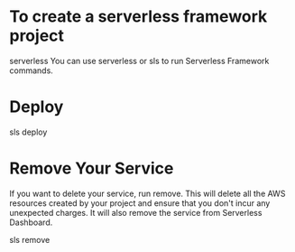 
# To create a serverless framework project
serverless
You can use serverless or sls to run Serverless Framework commands.

# Deploy
sls deploy


# Remove Your Service

If you want to delete your service, run remove. This will delete all the AWS resources created by your project and ensure that you don't incur any unexpected charges. It will also remove the service from Serverless Dashboard.

sls remove

